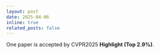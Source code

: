 ```yaml
---
layout: post
date: 2025-04-06
inline: true
related_posts: false
---
```


One paper is accepted by CVPR2025 **Highlight (Top 2.9%)**.
